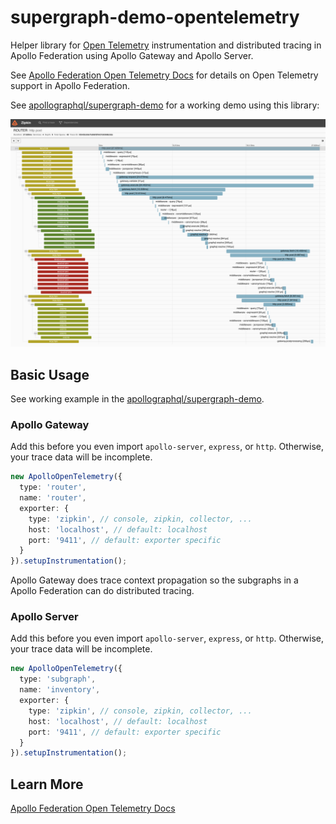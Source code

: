 # supergraph-demo-opentelemetry

Helper library for [Open Telemetry](https://opentelemetry.io/) instrumentation
and distributed tracing in Apollo Federation using Apollo Gateway and Apollo
Server.

See [Apollo Federation Open Telemetry
Docs](https://www.apollographql.com/docs/federation/opentelemetry/) for details
on Open Telemetry support in Apollo Federation.

See
[apollographql/supergraph-demo](https://github.com/apollographql/supergraph-demo)
for a working demo using this library:

![opentelemetry](docs/media/opentelemetry.png)

## Basic Usage

See working example in the
[apollographql/supergraph-demo](https://github.com/apollographql/supergraph-demo).

### Apollo Gateway

Add this before you even import `apollo-server`, `express`, or `http`.
Otherwise, your trace data will be incomplete.

```ts
new ApolloOpenTelemetry({
  type: 'router',
  name: 'router',
  exporter: {
    type: 'zipkin', // console, zipkin, collector, ...
    host: 'localhost', // default: localhost
    port: '9411', // default: exporter specific
  }
}).setupInstrumentation();
```

Apollo Gateway does trace context propagation so the subgraphs in a Apollo
Federation can do distributed tracing.

### Apollo Server

Add this before you even import `apollo-server`, `express`, or `http`.
Otherwise, your trace data will be incomplete.

```ts
new ApolloOpenTelemetry({
  type: 'subgraph',
  name: 'inventory',
  exporter: {
    type: 'zipkin', // console, zipkin, collector, ...
    host: 'localhost', // default: localhost
    port: '9411', // default: exporter specific
  }
}).setupInstrumentation();
```

## Learn More

[Apollo Federation Open Telemetry Docs](https://www.apollographql.com/docs/federation/opentelemetry/)
